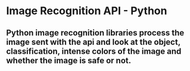 # Image Recognition API - Python
## Python image recognition libraries process the image sent with the api and look at the object, classification, intense colors of the image and whether the image is safe or not.
 
